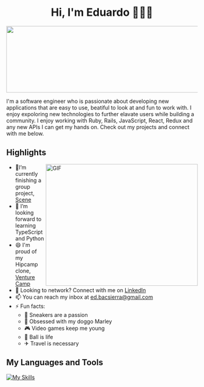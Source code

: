 <div align='center'>
    <h1>Hi, I'm Eduardo 👋👨‍💻</h1>  
</div>
<img  src="https://mir-s3-cdn-cf.behance.net/project_modules/max_1200/79731568097599.5b50bca477735.jpg" height=175px width=1050px />

I'm a software engineer who is passionate about developing new applications that are easy to use, beatiful to look at and fun to work with. I enjoy expoloring new technologies to further elavate users while building a community. I enjoy working with Ruby, Rails, JavaScript, React, Redux and any new APIs I can get my hands on. Check out my projects and connect with me below.

## Highlights

<img align=right alt="GIF" src="https://i.pinimg.com/originals/a5/35/60/a53560c8088900e266880f779dacced7.gif" width="400" height="320" />

- 📝I’m currently finishing a group project, [Scene][scene]
- 🌱 I’m looking forward to learning TypeScript and Python
- 😄 I'm proud of my Hipcamp clone, [Venture Camp][venturecamp]
- 💬 Looking to network? Connect with me on [LinkedIn][linkedin]
- 📫 You can reach my inbox at ed.bacsierra@gmail.com
- ⚡ Fun facts:
   - 👟 Sneakers are a passion
   - 🐶 Obsessed with my doggo Marley
   - 🎮 Video games keep me young
   - 🏀 Ball is life
   - ✈ Travel is necessary


## My Languages and Tools
[![My Skills](https://skillicons.dev/icons?i=git,github,js,nodejs,rails,react,redux,express,postgres,mongodb,html,css,ruby,aws,heroku)](https://skillicons.dev)

[scene]: https://scene-app.herokuapp.com/
[linkedin]: https://www.linkedin.com/in/eduardobacsierra/
[venturecamp]: https://venture-camp.herokuapp.com/





<!--
**bann-dito/bann-dito** is a ✨ _special_ ✨ repository because its `README.md` (this file) appears on your GitHub profile.

Here are some ideas to get you started:

- 🔭 I’m currently working on ...
- 🌱 I’m currently learning ...
- 👯 I’m looking to collaborate on ...
- 🤔 I’m looking for help with ...
- 💬 Ask me about ...
- 📫 How to reach me: ...
- 😄 Pronouns: ...
- ⚡ Fun fact: ...
-->
